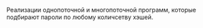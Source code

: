 Реализации однопоточной и многопоточной программ, которые подбирают пароли по любому количсетву хэшей.

